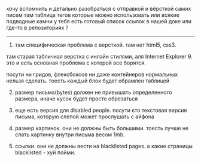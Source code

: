 хочу вспомнить и детально разобраться с отправкой и вёрсткой самих писем там таблица тегов которые можно использовать или всякие подводные камни у тебя есть готовый список ссылок в нашей доке или где-то в репозиториях ?


---


1. там специфическая проблема с версткой. 
там нет html5, css3. 

там старая табличная верстка с инлайн стилями, аля Internet Explorer 9. это и есть основная проблема с которой все борятся. 

посути ни гридов, флексбоксов ни даже контейнеров нормальных нельзя сделать. тоесть каждый блок будет обрамлен таблицей

2. размер письма(bytes) должен не привышать определенного размера, иначе кусок будет просто обрезаться

3. еще есть версия для disabled people. посути єто текстовая версия письма, которую слепой может прослушать с айфона

4. размер картинок. они не должны быть большими. тоесть лучше не слать картинку внутри письма весом 1mb.

5. ссылки. они не должны вести на blacklisted pages.  а какие страницы blacklisted - хуй пойми.
